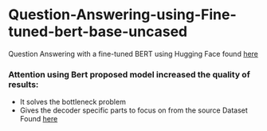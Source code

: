# Question-Answering-using-Fine-tuned-bert-base-uncased
Question Answering with a fine-tuned BERT using Hugging Face found [here](https://huggingface.co/bert-base-uncased)
### Attention using Bert proposed model increased the quality of results:
- It solves the bottleneck problem
- Gives the decoder specific parts to focus on from the source
Dataset Found [here](https://rajpurkar.github.io/SQuAD-explorer/)
